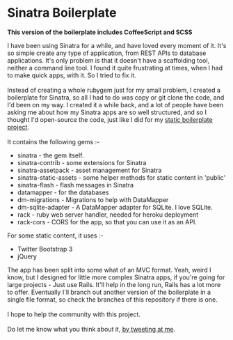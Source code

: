 # Sinatra Boilerplate

**This version of the boilerplate includes CoffeeScript and SCSS**

I have been using Sinatra for a while, and have loved every moment of it. It's so simple create any type of application, from REST APIs to database applications. It's only problem is that it doesn't have a scaffolding tool, neither a command line tool. I found it quite frustrating at times, when I had to make quick apps, with it. So I tried to fix it.
<br><br>
Instead of creating a whole rubygem just for my small problem, I created a boilerplate for Sinatra, so all I had to do was copy or git clone the code, and I'd been on my way. I created it a while back, and a lot of people have been asking me about how my Sinatra apps are so well structured, and so I thought I'd open-source the code, just like I did for my [static boilerplate project](https://github.com/karlcoelho/coelho-boilerplate).
<br><br>
It contains the following gems :-
- sinatra - the gem itself.
- sinatra-contrib - some extensions for Sinatra
- sinatra-assetpack - asset management for Sinatra
- sinatra-static-assets - some helper methods for static content in 'public'
- sinatra-flash - flash messages in Sinatra
- datamapper - for the databases
- dm-migrations - Migrations to help with DataMapper
- dm-sqlite-adapter - A DataMapper adapter for SQLite. I love SQLite.
- rack - ruby web server handler, needed for heroku deployment
- rack-cors - CORS for the app, so that you can use it as an API.

For some static content, it uses :-
- Twitter Bootstrap 3
- jQuery

The app has been split into some what of an MVC format. Yeah, weird I know, but I designed for little more complex Sinatra apps, if you're going for large projects - Just use Rails. It'll help in the long run, Rails has a lot more to offer. Eventually I'll branch out another version of the boilerplate in a single file format, so check the branches of this repository if there is one.
<br><br>
I hope to help the community with this project.
<br><br>
Do let me know what you think about it, [by tweeting at me](http://twitter.com/therealcoelho).